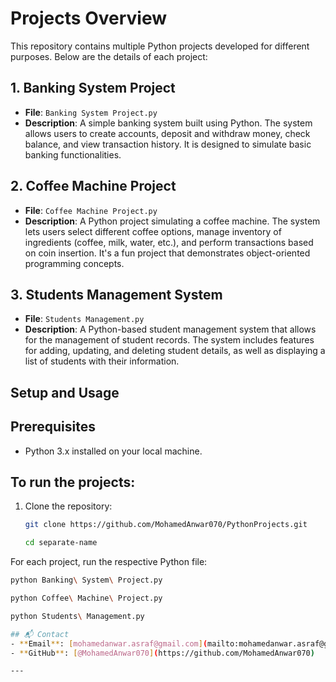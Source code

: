 # Projects Overview

This repository contains multiple Python projects developed for different purposes. Below are the details of each project:

## 1. Banking System Project
- **File**: `Banking System Project.py`
- **Description**: A simple banking system built using Python. The system allows users to create accounts, deposit and withdraw money, check balance, and view transaction history. It is designed to simulate basic banking functionalities.

## 2. Coffee Machine Project
- **File**: `Coffee Machine Project.py`
- **Description**: A Python project simulating a coffee machine. The system lets users select different coffee options, manage inventory of ingredients (coffee, milk, water, etc.), and perform transactions based on coin insertion. It's a fun project that demonstrates object-oriented programming concepts.

## 3. Students Management System
- **File**: `Students Management.py`
- **Description**: A Python-based student management system that allows for the management of student records. The system includes features for adding, updating, and deleting student details, as well as displaying a list of students with their information.

## Setup and Usage

## Prerequisites
- Python 3.x installed on your local machine.

## To run the projects:
1. Clone the repository:
   ```bash
   git clone https://github.com/MohamedAnwar070/PythonProjects.git

   cd separate-name
For each project, run the respective Python file:

```bash
python Banking\ System\ Project.py

python Coffee\ Machine\ Project.py

python Students\ Management.py

## 📬 Contact
- **Email**: [mohamedanwar.asraf@gmail.com](mailto:mohamedanwar.asraf@gmail.com)
- **GitHub**: [@MohamedAnwar070](https://github.com/MohamedAnwar070)

---
